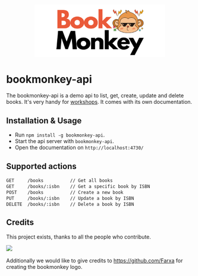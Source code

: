 <p align="center">
  <img src="logo.png" alt="boomonkey-logo" width="350px"/>
</p>

# bookmonkey-api

The bookmonkey-api is a demo api to list, get, create, update and delete books.
It's very handy for [workshops](https://workshops.de). It comes with its own documentation.

## Installation & Usage

* Run `npm install -g bookmonkey-api`.
* Start the api server with `bookmonkey-api`.
* Open the documentation on `http://localhost:4730/`

## Supported actions

    GET     /books          // Get all books
    GET     /books/:isbn    // Get a specific book by ISBN
    POST    /books          // Create a new book
    PUT     /books/:isbn    // Update a book by ISBN
    DELETE  /books/:isbn    // Delete a book by ISBN

## Credits

This project exists, thanks to all the people who contribute.

<a href="https://github.com/workshops-de/bookmonkey-api/graphs/contributors">
  <img src="https://contrib.rocks/image?repo=workshops-de/bookmonkey-api" />
</a>


Additionally we would like to give credits to https://github.com/Farxa for creating the bookmonkey logo.
